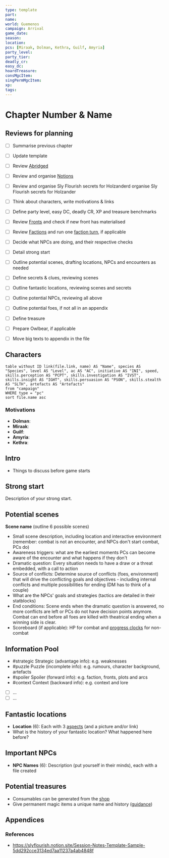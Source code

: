 ```yaml
---
type: template
part: 
name: 
world: Guemenos
campaign: Arrival
game_date: 
season: 
location: 
pcs: [Miraak, Dolman, Kethra, Guilf, Amyria]
party_level: 
party_tier: 
deadly_cr: 
easy_dc: 
hoardTreasure: 
consMgcItem: 
singPermMgcItem: 
xp: 
tags:  
---
```


# Chapter Number & Name

## Reviews for planning

- [ ] Summarise previous chapter
- [ ] Update template
- [ ] Review [Abridged](../campaign/arrival/context/abridged.md)
- [ ] Review and organise [Notions](../../notions.md)
- [ ] Review and organise Sly Flourish secrets for Holzanderd organise Sly Flourish secrets for Holzander
- [ ] Think about characters, write motivations & links
- [ ] Define party level, easy DC, deadly CR, XP and treasure benchmarks
- [ ] Review [Fronts](../campaign/arrival/factions/_fronts.md) and check if new front has materialised
- [ ] Review [Factions](../campaign/arrival/factions/_factionGame.md) and run one [faction turn](../../rules/factionRules.md), if applicable
- [ ] Decide what NPCs are doing, and their respective checks
- [ ] Detail strong start
- [ ] Outline potential scenes, drafting locations, NPCs and encounters as needed
- [ ] Define secrets & clues, reviewing scenes
- [ ] Outline fantastic locations, reviewing scenes and secrets
- [ ] Outline potential NPCs, reviewing all above
- [ ] Outline potential foes, if not all in an appendix
- [ ] Define treasure
- [ ] Prepare Owlbear, if applicable
- [ ] Move big texts to appendix in the file


## Characters

```dataview
table without ID link(file.link, name) AS "Name", species AS "Species", level AS "Level", ac AS "AC", initiative AS "INI", speed, skills.perception AS "PCPT", skills.investigation AS "IVST", skills.insight AS "IGHT", skills.persuasion AS "PSON", skills.stealth AS "SLTH", artefacts AS "Artefacts"
from "campaign"
WHERE type = "pc"
sort file.name asc
```

### Motivations
- **Dolman**: 
- **Miraak**: 
- **Guilf**: 
- **Amyria**: 
- **Kethra**: 


## Intro
- Things to discuss before game starts

## Strong start 
Description of your strong start.  

## Potential scenes 
**Scene name** (outline 6 possible scenes)
- Small scene description, including location and interactive environment (remember: combat is not an encounter, and NPCs don't start combat, PCs do)
- Awareness triggers: what are the earliest moments PCs can become aware of the encounter and what happens if they don't 
- Dramatic question: Every situation needs to have a draw or a threat embedded, with a call to action
- Source of conflicts: Determine source of conflicts (foes, environment) that will drive the conflicting goals and objectives - including internal conflicts and multiple possibilities for ending (DM has to think of a couple)
- What are the NPCs' goals and strategies (tactics are detailed in their statblocks)
- End conditions: Scene ends when the dramatic question is answered, no more conflicts are left or PCs do not have decision points anymore. Combat can end before all foes are killed with theatrical ending when a winning side is clear.
- Scoreboard (if applicable): HP for combat and [progress clocks](https://bladesinthedark.com/progress-clocks) for non-combat

## Information Pool

- #strategic Strategic (advantage info): e.g. weaknesses
- #puzzle Puzzle (incomplete info): e.g. rumours, character background, artefacts
- #spoiler Spoiler (forward info): e.g. faction, fronts, plots and arcs
- #context Context (backward info): e.g. context and lore

- [ ] ...
- [ ] ...
  
## Fantastic locations  
- **Location** (6): Each with 3 [aspects](https://perchance.org/fantastic-locations) (and a picture and/or link)
- What is the history of your fantastic location? What happened here before?
  
## Important NPCs  
- **NPC Names** (6): Description (put yourself in their minds), each with a file created

## Potential treasures  
- Consumables can be generated from the [shop](https://5emagic.shop/inventory)
- Give permanent magic items a unique name and history ([guidance](https://slyflourish.com/lazy_magic_items.html))

## Appendices


### References

- https://slyflourish.notion.site/Session-Notes-Template-Sample-5dd292cce3134ed7aa11237a4ab4848f
